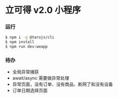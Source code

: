# 立可得 v2.0 小程序

### 运行

```bash
$ npm i -g @tarojs/cli
$ npm install
$ npm run dev:weapp
```

### 待办

- 全局异常捕获
- await/async 需要做异常处理
- 异常页面，没有订单、没有商品、断网了和没有设备
- 订单日期选择页面
